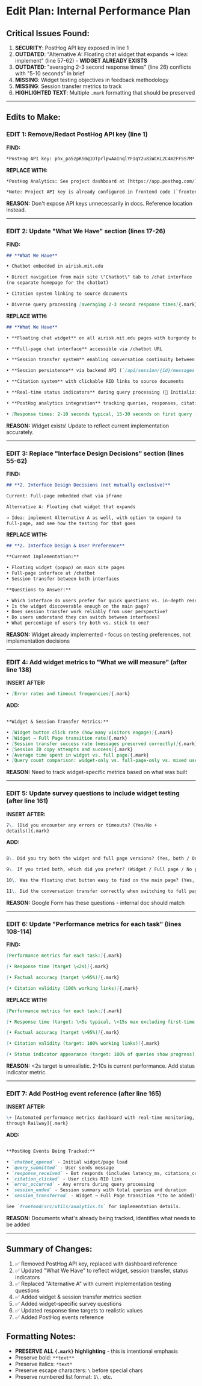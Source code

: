 # Edit Plan: Internal Performance Plan

## Critical Issues Found:
1. **SECURITY**: PostHog API key exposed in line 1
2. **OUTDATED**: "Alternative A: Floating chat widget that expands → Idea: implement" (line 57-62) - **WIDGET ALREADY EXISTS**
3. **OUTDATED**: "averaging 2-3 second response times" (line 26) conflicts with "5-10 seconds" in brief
4. **MISSING**: Widget testing objectives in feedback methodology
5. **MISSING**: Session transfer metrics to track
6. **HIGHLIGHTED TEXT**: Multiple `.mark` formatting that should be preserved

---

## Edits to Make:

### EDIT 1: Remove/Redact PostHog API key (line 1)
**FIND:**
```markdown
*PostHog API key: phx_pa5zpKS0q1DTprlpwAaInqlYFIqY2u8iWCKL2C4m2FF5S7M*
```

**REPLACE WITH:**
```markdown
*PostHog Analytics: See project dashboard at [https://app.posthog.com/](https://app.posthog.com/)*

*Note: Project API key is already configured in frontend code (`frontend/src/utils/analytics.ts`)*
```

**REASON:** Don't expose API keys unnecessarily in docs. Reference location instead.

---

### EDIT 2: Update "What We Have" section (lines 17-26)
**FIND:**
```markdown
## **What We Have**

• Chatbot embedded in airisk.mit.edu

• Direct navigation from main site \"Chatbot\" tab to /chat interface
(no separate homepage for the chatbot)

• Citation system linking to source documents

• Diverse query processing [averaging 2-3 second response times]{.mark}
```

**REPLACE WITH:**
```markdown
## **What We Have**

• **Floating chat widget** on all airisk.mit.edu pages with burgundy branding

• **Full-page chat interface** accessible via /chatbot URL

• **Session transfer system** enabling conversation continuity between widget ↔ full page

• **Session persistence** via backend API (`/api/session/{id}/messages` endpoints)

• **Citation system** with clickable RID links to source documents

• **Real-time status indicators** during query processing (🔄 Initializing, 🧠 Classifying, 🔍 Searching, ✨ Generating)

• **PostHog analytics integration** tracking queries, responses, citations, errors, and session metrics

• [Response times: 2-10 seconds typical, 15-30 seconds on first query (embedding initialization)]{.mark}
```

**REASON:** Widget exists! Update to reflect current implementation accurately.

---

### EDIT 3: Replace "Interface Design Decisions" section (lines 55-62)
**FIND:**
```markdown
## **2. Interface Design Decisions (not mutually exclusive)**

Current: Full-page embedded chat via iframe

Alternative A: Floating chat widget that expands

→ Idea: implement Alternative A as well, with option to expand to
full-page, and see how the testing for that goes
```

**REPLACE WITH:**
```markdown
## **2. Interface Design & User Preference**

**Current Implementation:**

• Floating widget (popup) on main site pages
• Full-page interface at /chatbot
• Session transfer between both interfaces

**Questions to Answer:**

• Which interface do users prefer for quick questions vs. in-depth research?
• Is the widget discoverable enough on the main page?
• Does session transfer work reliably from user perspective?
• Do users understand they can switch between interfaces?
• What percentage of users try both vs. stick to one?
```

**REASON:** Widget already implemented - focus on testing preferences, not implementation decisions

---

### EDIT 4: Add widget metrics to "What we will measure" (after line 138)
**INSERT AFTER:**
```markdown
• [Error rates and timeout frequencies]{.mark}
```

**ADD:**
```markdown

**Widget & Session Transfer Metrics:**

• [Widget button click rate (how many visitors engage)]{.mark}
• [Widget → Full Page transition rate]{.mark}
• [Session transfer success rate (messages preserved correctly)]{.mark}
• [Session ID copy attempts and success]{.mark}
• [Average time spent in widget vs. full page]{.mark}
• [Query count comparison: widget-only vs. full-page-only vs. mixed users]{.mark}
```

**REASON:** Need to track widget-specific metrics based on what was built

---

### EDIT 5: Update survey questions to include widget testing (after line 161)
**INSERT AFTER:**
```markdown
7\. [Did you encounter any errors or timeouts? (Yes/No +
details)]{.mark}
```

**ADD:**
```markdown

8\. Did you try both the widget and full page versions? (Yes, both / Only widget / Only full page)

9\. If you tried both, which did you prefer? (Widget / Full page / No preference) [Why?]{.mark}

10\. Was the floating chat button easy to find on the main page? (Yes, immediately / Yes, after looking / No, missed it)

11\. Did the conversation transfer correctly when switching to full page? (Yes, perfectly / Mostly / No, messages were lost / Didn't try)
```

**REASON:** Google Form has these questions - internal doc should match

---

### EDIT 6: Update "Performance metrics for each task" (lines 108-114)
**FIND:**
```markdown
[Performance metrics for each task:]{.mark}

[• Response time (target \<2s)]{.mark}

[• Factual accuracy (target \>95%)]{.mark}

[• Citation validity (100% working links)]{.mark}
```

**REPLACE WITH:**
```markdown
[Performance metrics for each task:]{.mark}

[• Response time (target: \<5s typical, \<15s max excluding first-time init)]{.mark}

[• Factual accuracy (target \>95%)]{.mark}

[• Citation validity (target: 100% working links)]{.mark}

[• Status indicator appearance (target: 100% of queries show progress)]{.mark}
```

**REASON:** <2s target is unrealistic. 2-10s is current performance. Add status indicator metric.

---

### EDIT 7: Add PostHog event reference (after line 165)
**INSERT AFTER:**
```markdown
\+ [Automated performance metrics dashboard with real-time monitoring,
through Railway]{.mark}
```

**ADD:**
```markdown

**PostHog Events Being Tracked:**

• `chatbot_opened` - Initial widget/page load
• `query_submitted` - User sends message
• `response_received` - Bot responds (includes latency_ms, citations_count, response_length)
• `citation_clicked` - User clicks RID link
• `error_occurred` - Any errors during query processing
• `session_ended` - Session summary with total queries and duration
• `session_transferred` - Widget → Full Page transition *(to be added)*

See `frontend/src/utils/analytics.ts` for implementation details.
```

**REASON:** Documents what's already being tracked, identifies what needs to be added

---

## Summary of Changes:
1. ✅ Removed PostHog API key, replaced with dashboard reference
2. ✅ Updated "What We Have" to reflect widget, session transfer, status indicators
3. ✅ Replaced "Alternative A" with current implementation testing questions
4. ✅ Added widget & session transfer metrics section
5. ✅ Added widget-specific survey questions
6. ✅ Updated response time targets to realistic values
7. ✅ Added PostHog events reference

## Formatting Notes:
- **PRESERVE ALL `{.mark}` highlighting** - this is intentional emphasis
- Preserve bold: `**text**`
- Preserve italics: `*text*`
- Preserve escape characters: `\` before special chars
- Preserve numbered list format: `1\.` etc.
